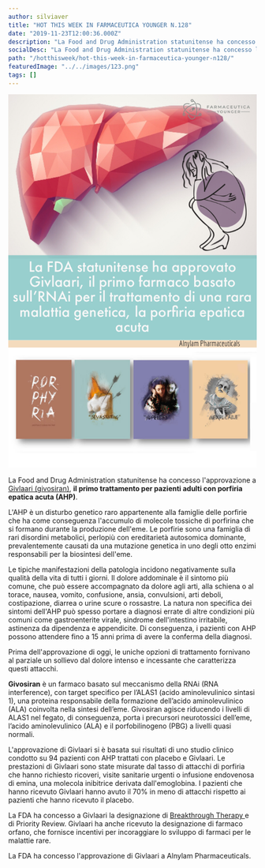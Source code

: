 ```yaml
---
author: silviaver
title: "HOT THIS WEEK IN FARMACEUTICA YOUNGER N.128"
date: "2019-11-23T12:00:36.000Z"
description: "La Food and Drug Administration statunitense ha concesso l'approvazione a Givlaari (givosiran), il primo trattamento per pazienti adulti con porfiria epatica acuta (AHP)."
socialDesc: "La Food and Drug Administration statunitense ha concesso l'approvazione a Givlaari (givosiran), il primo trattamento per pazienti adulti con porfiria epatica acuta (AHP)."
path: "/hotthisweek/hot-this-week-in-farmaceutica-younger-n128/"
featuredImage: "../../images/123.png"
tags: []
---
```


![](../../images/123.png)

La Food and Drug Administration statunitense ha concesso l'approvazione a [Givlaari (givosiran)](https://www.fda.gov/news-events/press-announcements/fda-approves-first-treatment-inherited-rare-disease), **il primo trattamento per pazienti adulti con porfiria epatica acuta (AHP)**.

L'AHP è un disturbo genetico raro appartenente alla famiglie delle porfirie che ha come conseguenza l'accumulo di molecole tossiche di porfirina che si formano durante la produzione dell'eme. Le porfirie sono una famiglia di rari disordini metabolici, perlopiù con ereditarietà autosomica dominante, prevalentemente causati da una mutazione genetica in uno degli otto enzimi responsabili per la biosintesi dell'eme.

Le tipiche manifestazioni della patologia incidono negativamente sulla qualità della vita di tutti i giorni. Il dolore addominale è il sintomo più comune, che può essere accompagnato da dolore agli arti, alla schiena o al torace, nausea, vomito, confusione, ansia, convulsioni, arti deboli, costipazione, diarrea o urine scure o rossastre. La natura non specifica dei sintomi dell'AHP può spesso portare a diagnosi errate di altre condizioni più comuni come gastroenterite virale, sindrome dell'intestino irritabile, astinenza da dipendenza e appendicite. Di conseguenza, i pazienti con AHP possono attendere fino a 15 anni prima di avere la conferma della diagnosi.

Prima dell'approvazione di oggi, le uniche opzioni di trattamento fornivano al parziale un sollievo dal dolore intenso e incessante che caratterizza questi attacchi.

**Givosiran** è un farmaco basato sul meccanismo della RNAi (RNA interference), con target specifico per l’ALAS1 (acido aminolevulinico sintasi 1), una proteina responsabile della formazione dell’acido aminolevulinico (ALA) coinvolta nella sintesi dell’eme.
Givosiran agisce riducendo i livelli di ALAS1 nel fegato, di conseguenza, porta i precursori neurotossici dell’eme, l’acido aminolevulinico (ALA) e il porfobilinogeno (PBG) a livelli quasi normali.

L'approvazione di Givlaari si è basata sui risultati di uno studio clinico condotto su 94 pazienti con AHP trattati con placebo e Givlaari. Le prestazioni di Givlaari sono state misurate dal tasso di attacchi di porfiria che hanno richiesto ricoveri, visite sanitarie urgenti o infusione endovenosa di emina, una molecola inibitrice derivata dall'emoglobina. I pazienti che hanno ricevuto Givlaari hanno avuto il 70% in meno di attacchi rispetto ai pazienti che hanno ricevuto il placebo.

La FDA ha concesso a Givlaari la designazione di [Breakthrough Therapy ](https://www.farmaceuticayounger.science/blog/2018/12/breakthrough-therapy/)e di Priority Review. Givlaari ha anche ricevuto la designazione di farmaco orfano, che fornisce incentivi per incoraggiare lo sviluppo di farmaci per le malattie rare.

La FDA ha concesso l'approvazione di Givlaari a Alnylam Pharmaceuticals.

